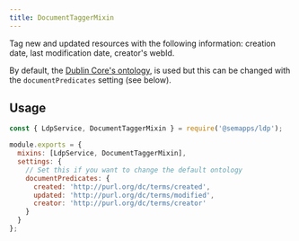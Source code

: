 ```yaml
---
title: DocumentTaggerMixin
---
```


Tag new and updated resources with the following information: creation date, last modification date, creator's webId.

By default, the [Dublin Core's ontology](https://www.dublincore.org/specifications/dublin-core/dcmi-terms/), is used but this can be changed with the `documentPredicates` setting (see below).

## Usage

```js
const { LdpService, DocumentTaggerMixin } = require('@semapps/ldp');

module.exports = {
  mixins: [LdpService, DocumentTaggerMixin],
  settings: {
    // Set this if you want to change the default ontology
    documentPredicates: {
      created: 'http://purl.org/dc/terms/created',
      updated: 'http://purl.org/dc/terms/modified',
      creator: 'http://purl.org/dc/terms/creator'
    }
  }
};
```
